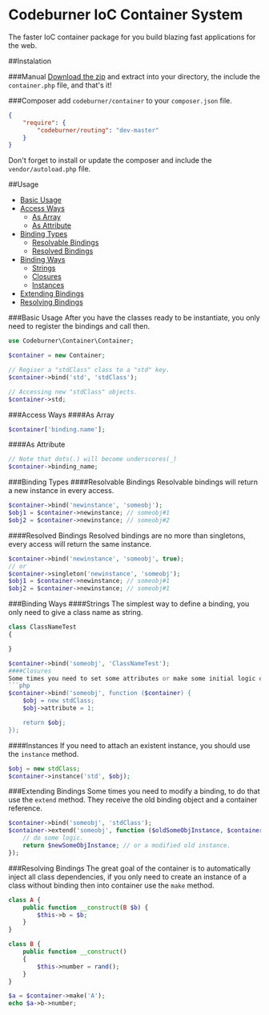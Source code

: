# Codeburner IoC Container System
The faster IoC container package for you build blazing fast applications for the web.

##Instalation

###Manual
[Download the zip](https://github.com/codeburnerframework/container/archive/master.zip) and extract into your directory, the include the `container.php` file, and that's it!

###Composer
add `codeburner/container` to your `composer.json` file.

```json
{
	"require": {
		"codeburner/routing": "dev-master"		
	}
}
```
Don't forget to install or update the composer and include the `vendor/autoload.php` file.

##Usage

- [Basic Usage](#basic-usage)
- [Access Ways](#access-ways)
	- [As Array](#as-array)
	- [As Attribute](#as-attribute)
- [Binding Types](#binding-types)
	- [Resolvable Bindings](#resolvable-bindings)
	- [Resolved Bindings](#resolved-bindings)
- [Binding Ways](#binding-ways)
	- [Strings](#strings)
	- [Closures](#closures)
	- [Instances](#instances)
- [Extending Bindings](#extending-bindings)
- [Resolving Bindings](#resolving-bindings)

###Basic Usage
After you have the classes ready to be instantiate, you only need to register the bindings and call then.

```php
use Codeburner\Container\Container;

$container = new Container;

// Regiser a "stdClass" class to a "std" key.
$container->bind('std', 'stdClass');

// Accessing new "stdClass" objects.
$container->std;
```

###Access Ways
####As Array
```php
$container['binding.name'];
```
####As Attribute
```php
// Note that dots(.) will become underscores(_)
$container->binding_name;
```
###Binding Types
####Resolvable Bindings
Resolvable bindings will return a new instance in every access.
```php
$container->bind('newinstance', 'someobj');
$obj1 = $container->newinstance; // someobj#1
$obj2 = $container->newinstance; // someobj#2
```
####Resolved Bindings
Resolved bindings are no more than singletons, every access will return the same instance.
```php
$container->bind('newinstance', 'someobj', true);
// or
$container->singleton('newinstance', 'someobj');
$obj1 = $container->newinstance; // someobj#1
$obj2 = $container->newinstance; // someobj#1
```
###Binding Ways
####Strings
The simplest way to define a binding, you only need to give a class name as string.
```php
class ClassNameTest
{

}

$container->bind('someobj', 'ClassNameTest');
####Closures
Some times you need to set some attributes or make some initial logic on objects, you can do it with a closure binding.
```php
$container->bind('someobj', function ($container) {
	$obj = new stdClass;
	$obj->attribute = 1;

	return $obj;
});
```
####Instances
If you need to attach an existent instance, you should use the `instance` method.
```php
$obj = new stdClass;
$container->instance('std', $obj);
```
###Extending Bindings
Some times you need to modify a binding, to do that use the `extend` method. They receive the old binding object and a container reference.
```php
$container->bind('someobj', 'stdClass');
$container->extend('someobj', function ($oldSomeObjInstance, $container) {
	// do some logic.
	return $newSomeObjInstance; // or a modified old instance.
});
```
###Resolving Bindings
The great goal of the container is to automatically inject all class dependencies, if you only need to create an instance of a class without binding then into container use the `make` method.
```php
class A {
	public function __construct(B $b) {
		$this->b = $b;
	}
}

class B {
	public function __construct()
	{
		$this->number = rand();
	}
}

$a = $container->make('A');
echo $a->b->number;
```